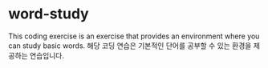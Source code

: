 # word-study

This coding exercise is an exercise that provides an environment where you can study basic words.
해당 코딩 연습은 기본적인 단어를 공부할 수 있는 환경을 제공하는 연습입니다.

